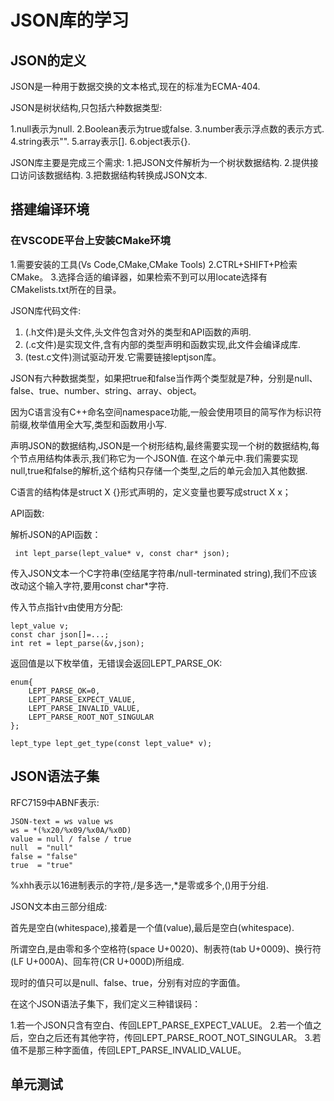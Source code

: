 # JSON库的学习 #

## JSON的定义 ##

JSON是一种用于数据交换的文本格式,现在的标准为ECMA-404.

JSON是树状结构,只包括六种数据类型:

1.null表示为null.
2.Boolean表示为true或false.
3.number表示浮点数的表示方式.
4.string表示"".
5.array表示[].
6.object表示{}.


JSON库主要是完成三个需求:
1.把JSON文件解析为一个树状数据结构.
2.提供接口访问该数据结构.
3.把数据结构转换成JSON文本.

## 搭建编译环境 ##

### 在VSCODE平台上安装CMake环境 ###

1.需要安装的工具(Vs Code,CMake,CMake Tools)
2.CTRL+SHIFT+P检索CMake。
3.选择合适的编译器，如果检索不到可以用locate选择有CMakelists.txt所在的目录。


JSON库代码文件:
1. (.h文件)是头文件,头文件包含对外的类型和API函数的声明.
2. (.c文件)是实现文件,含有内部的类型声明和函数实现,此文件会编译成库.
3. (test.c文件)测试驱动开发.它需要链接leptjson库。

JSON有六种数据类型，如果把true和false当作两个类型就是7种，分别是null、false、true、number、string、array、object。

因为C语言没有C++命名空间namespace功能,一般会使用项目的简写作为标识符前缀,枚举值用全大写,类型和函数用小写.

声明JSON的数据结构,JSON是一个树形结构,最终需要实现一个树的数据结构,每个节点用结构体表示,我们称它为一个JSON值.
在这个单元中.我们需要实现null,true和false的解析,这个结构只存储一个类型,之后的单元会加入其他数据.

C语言的结构体是struct X {}形式声明的，定义变量也要写成struct X x；

API函数:

解析JSON的API函数：

``` int lept_parse(lept_value* v, const char* json);```

传入JSON文本一个C字符串(空结尾字符串/null-terminated string),我们不应该改动这个输入字符,要用const char*字符.

传入节点指针v由使用方分配:

    lept_value v;
    const char json[]=...;
    int ret = lept_parse(&v,json);

返回值是以下枚举值，无错误会返回LEPT_PARSE_OK:

    enum{
        LEPT_PARSE_OK=0,
        LEPT_PARSE_EXPECT_VALUE,
        LEPT_PARSE_INVALID_VALUE,
        LEPT_PARSE_ROOT_NOT_SINGULAR
    };

    lept_type lept_get_type(const lept_value* v);

## JSON语法子集 ##

RFC7159中ABNF表示:

    JSON-text = ws value ws
    ws = *(%x20/%x09/%x0A/%x0D)
    value = null / false / true 
    null  = "null"
    false = "false"
    true  = "true"

%xhh表示以16进制表示的字符,/是多选一,*是零或多个,()用于分组.

JSON文本由三部分组成:

首先是空白(whitespace),接着是一个值(value),最后是空白(whitespace).

所谓空白,是由零和多个空格符(space U+0020)、制表符(tab U+0009)、换行符(LF U+000A)、回车符(CR U+000D)所组成.

现时的值只可以是null、false、true，分别有对应的字面值。

在这个JSON语法子集下，我们定义三种错误码：

1.若一个JSON只含有空白、传回LEPT_PARSE_EXPECT_VALUE。
2.若一个值之后，空白之后还有其他字符，传回LEPT_PARSE_ROOT_NOT_SINGULAR。
3.若值不是那三种字面值，传回LEPT_PARSE_INVALID_VALUE。

## 单元测试 ##



